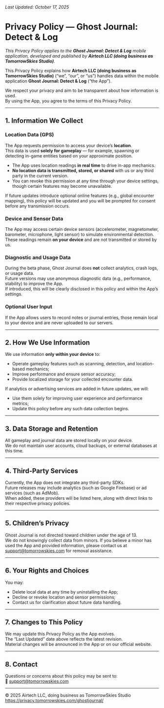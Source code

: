 <link rel="stylesheet" href="../assets/style.css">

_Last Updated: October 17, 2025_

# Privacy Policy — Ghost Journal: Detect & Log

_This Privacy Policy applies to the **Ghost Journal: Detect & Log** mobile application, developed and published by **Airtech LLC (doing business as TomorrowSkies Studio)**._

This Privacy Policy explains how **Airtech LLC (doing business as TomorrowSkies Studio)** (“we”, “our”, or “us”) handles data within the mobile application **Ghost Journal: Detect & Log** (“the App”).

We respect your privacy and aim to be transparent about how information is used.  
By using the App, you agree to the terms of this Privacy Policy.

---

## 1. Information We Collect

### Location Data (GPS)
The App requests permission to access your device’s **location**.  
This data is used **solely for gameplay** — for example, spawning or detecting in-game entities based on your approximate position.  

- The App uses location readings **in real time** to drive in-app mechanics.  
- **No location data is transmitted, stored, or shared** with us or any third party in the current version.  
- You can revoke this permission at any time through your device settings, though certain features may become unavailable.

If future updates introduce optional online features (e.g., global encounter mapping), this policy will be updated and you will be prompted for consent before any transmission occurs.

### Device and Sensor Data
The App may access certain device sensors (accelerometer, magnetometer, barometer, microphone, light sensor) to simulate environmental detection.  
These readings remain **on your device** and are not transmitted or stored by us.

### Diagnostic and Usage Data
During the beta phase, Ghost Journal does **not** collect analytics, crash logs, or usage data.  
Future versions may use anonymous diagnostic data (e.g., performance, stability) to improve the App.  
If introduced, this will be clearly disclosed in this policy and within the App’s settings.

### Optional User Input
If the App allows users to record notes or journal entries, those remain local to your device and are never uploaded to our servers.

---

## 2. How We Use Information
We use information **only within your device** to:
- Operate gameplay features such as scanning, detection, and location-based mechanics;  
- Improve performance and ensure sensor accuracy;  
- Provide localized storage for your collected encounter data.

If analytics or advertising services are added in future updates, we will:
- Use them solely for improving user experience and performance metrics;  
- Update this policy before any such data collection begins.

---

## 3. Data Storage and Retention
All gameplay and journal data are stored locally on your device.  
We do not maintain user accounts, cloud backups, or external databases at this time.

---

## 4. Third-Party Services
Currently, the App does not integrate any third-party SDKs.  
Future releases may include analytics (such as Google Firebase) or ad services (such as AdMob).  
When added, these providers will be listed here, along with direct links to their respective privacy policies.

---

## 5. Children’s Privacy
Ghost Journal is not directed toward children under the age of 13.  
We do not knowingly collect data from minors. If you believe a minor has used the App and provided information, please contact us at [support@tomorrowskies.com](mailto:support@tomorrowskies.com) for removal assistance.

---

## 6. Your Rights and Choices
You may:
- Delete local data at any time by uninstalling the App;  
- Decline or revoke location and sensor permissions;  
- Contact us for clarification about future data handling.

---

## 7. Changes to This Policy
We may update this Privacy Policy as the App evolves.  
The “Last Updated” date above reflects the latest revision.  
Material changes will be announced in the App or on our official website.

---

## 8. Contact
Questions or concerns about this policy may be sent to:  
📧 [support@tomorrowskies.com](mailto:support@tomorrowskies.com)

---

<footer>
  © 2025 Airtech LLC, doing business as TomorrowSkies Studio<br>
  <a href="https://privacy.tomorrowskies.com/ghostjournal/">https://privacy.tomorrowskies.com/ghostjournal/</a>
</footer>
